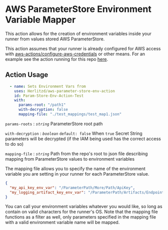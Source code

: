 # AWS ParameterStore Environment Variable Mapper

This action allows for the creation of environment variables inside your
runner from values stored AWS ParameterStore.

This action assumes that your runner is already configured for AWS access with
[aws-actions/configure-aws-credentials](https://github.com/aws-actions/configure-aws-credentials) or other means. For an example see the action running for this repo [here](https://github.com/Herlitzd/aws-parameter-store-env-action/blob/master/.github/workflows/action_test.yml#L8-L13).

## Action Usage

```yml
  - name: Sets Environment Vars from
    uses: Herlitzd/aws-parameter-store-env-action
    id: Param-Store-Env-Action-Test
    with:
      params-root: "/path1"
      with-decryption: false
      mapping-file: "./test_mappings/test_map1.json"
```

`params-roots` : _`string`_ ParameterStore root path

`with-decryption` : _`boolean`_ `default: false` When `true` Secret String parameters will be decrypted (if the IAM being used has the correct access to do so)

`mapping-file` : _`string`_ Path from the repo's root to json file describing mapping from ParameterStore values to environment variables

The mapping file allows you to specify the name of the environment variable you are setting in your runner for each ParameterStore value.

```json
{
  "my_api_key_env_var": "/ParameterPath/More/Path/ApiKey",
  "my_logging_artifact_key_env_var": "/ParameterPath/Artifacts/Endpoint"
}
```

You can call your environment variables whatever you would like, so long as contain on valid characters for the runner's OS. Note that the mapping file functions as a filter as well, only parameters specified in the mapping file with a valid environment variable name will be mapped.
